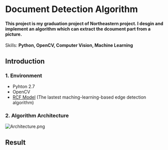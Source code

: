 # Document Detection Algorithm
#### This project is my graduation project of Northeastern project. I desgin and implement an algorithm which can extract the dcoument part from a picture.

Skills: **Python, OpenCV, Computer Vision, Machine Learning**

## Introduction
### 1. Environment
* Pyhton 2.7
* OpenCV
* [RCF Model](https://github.com/yun-liu/rcf) (The lastest maching-learning-based edge detection algorithm)

### 2. Algorithm Architecture 
![Architecture.png](https://i.loli.net/2018/10/03/5bb3bf58b198d.png)


## Result
